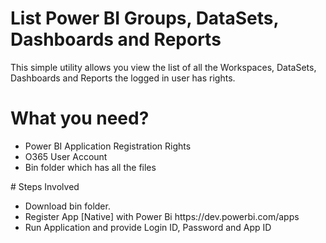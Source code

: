 # List Power BI Groups, DataSets, Dashboards and Reports
This simple utility allows you view the list of all the Workspaces, DataSets, Dashboards and Reports the logged in user has rights.

# What you need?
<ul>
  <li>Power BI Application Registration Rights</li>
  <li>O365 User Account</li>
  <li>Bin folder which has all the files</li>
</ul>
# Steps Involved
<ul>
  <li>Download bin folder.</li>
  <li>Register App [Native] with Power Bi https://dev.powerbi.com/apps </li>
  <li>Run Application and provide Login ID, Password and App ID</li>
</ul>
